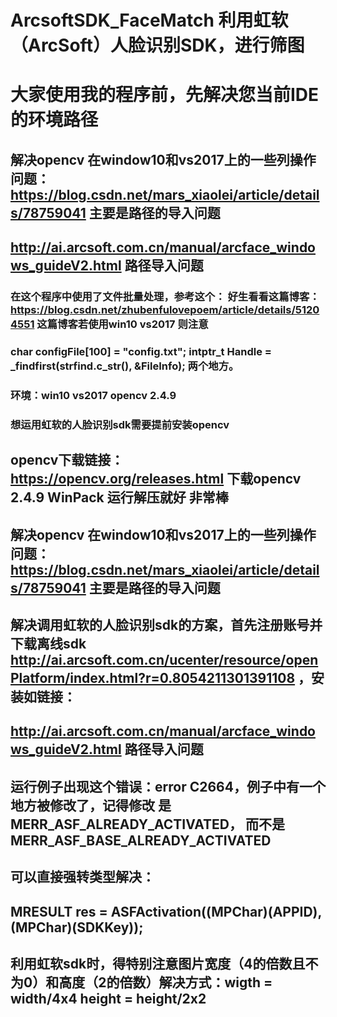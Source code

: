 # ArcsoftSDK_FaceMatch 利用虹软（ArcSoft）人脸识别SDK，进行筛图
# 大家使用我的程序前，先解决您当前IDE的环境路径
## 解决opencv 在window10和vs2017上的一些列操作问题：https://blog.csdn.net/mars_xiaolei/article/details/78759041  主要是路径的导入问题
## http://ai.arcsoft.com.cn/manual/arcface_windows_guideV2.html  路径导入问题

### 在这个程序中使用了文件批量处理，参考这个： 好生看看这篇博客： https://blog.csdn.net/zhubenfulovepoem/article/details/51204551  这篇博客若使用win10 vs2017 则注意
###  char configFile[100] = "config.txt"; intptr_t Handle = _findfirst(strfind.c_str(), &FileInfo); 两个地方。
### 环境：win10 vs2017 opencv 2.4.9

### 想运用虹软的人脸识别sdk需要提前安装opencv
## opencv下载链接：https://opencv.org/releases.html  下载opencv 2.4.9 WinPack 运行解压就好 非常棒
## 解决opencv 在window10和vs2017上的一些列操作问题：https://blog.csdn.net/mars_xiaolei/article/details/78759041  主要是路径的导入问题
## 解决调用虹软的人脸识别sdk的方案，首先注册账号并下载离线sdk http://ai.arcsoft.com.cn/ucenter/resource/openPlatform/index.html?r=0.8054211301391108 ，安装如链接：
## http://ai.arcsoft.com.cn/manual/arcface_windows_guideV2.html  路径导入问题
## 运行例子出现这个错误：error C2664，例子中有一个地方被修改了，记得修改 是MERR_ASF_ALREADY_ACTIVATED， 而不是MERR_ASF_BASE_ALREADY_ACTIVATED
## 可以直接强转类型解决：
## MRESULT res = ASFActivation((MPChar)(APPID), (MPChar)(SDKKey));
## 利用虹软sdk时，得特别注意图片宽度（4的倍数且不为0）和高度（2的倍数）解决方式：wigth = width/4x4  height = height/2x2
